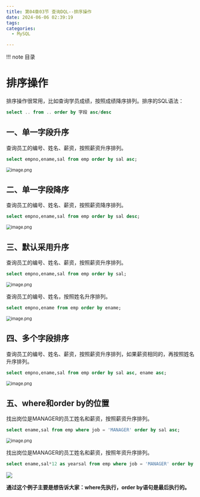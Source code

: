 ```yaml
---
title: 第04章03节 查询DQL--排序操作
date: 2024-06-06 02:39:19
tags:
categories:
  - MySQL

---
```


!!!   note 目录
    <!-- toc -->

# 排序操作


排序操作很常用，比如查询学员成绩，按照成绩降序排列。排序的SQL语法：
```sql
select .. from .. order by 字段 asc/desc
```
## 一、单一字段升序
查询员工的编号、姓名、薪资，按照薪资升序排列。
```sql
select empno,ename,sal from emp order by sal asc;
```
<img src="https://camelliaxiaohua-1313958787.cos.ap-shanghai.myqcloud.com/asserts_JavaSE/202406060240312.png" alt="image.png" style="zoom:80%;" />


## 二、单一字段降序
查询员工的编号、姓名、薪资，按照薪资降序排列。
```sql
select empno,ename,sal from emp order by sal desc;
```
<img src="https://camelliaxiaohua-1313958787.cos.ap-shanghai.myqcloud.com/asserts_JavaSE/202406060240593.png" alt="image.png" style="zoom:80%;" />


## 三、默认采用升序
查询员工的编号、姓名、薪资，按照薪资升序排列。
```sql
select empno,ename,sal from emp order by sal;
```
<img src="https://camelliaxiaohua-1313958787.cos.ap-shanghai.myqcloud.com/asserts_JavaSE/202406060240960.png" alt="image.png" style="zoom:80%;" />

查询员工的编号、姓名，按照姓名升序排列。

```sql
select empno,ename from emp order by ename;
```
<img src="https://camelliaxiaohua-1313958787.cos.ap-shanghai.myqcloud.com/asserts_JavaSE/202406060241490.png" alt="image.png" style="zoom:80%;" />


## 四、多个字段排序
查询员工的编号、姓名、薪资，按照薪资升序排列，如果薪资相同的，再按照姓名升序排列。
```sql
select empno,ename,sal from emp order by sal asc, ename asc;
```
<img src="https://camelliaxiaohua-1313958787.cos.ap-shanghai.myqcloud.com/asserts_JavaSE/202406060241669.png" alt="image.png" style="zoom:80%;" />

## 五、where和order by的位置
找出岗位是MANAGER的员工姓名和薪资，按照薪资升序排列。
```sql
select ename,sal from emp where job = 'MANAGER' order by sal asc;
```
<img src="https://camelliaxiaohua-1313958787.cos.ap-shanghai.myqcloud.com/asserts_JavaSE/202406060242242.png" alt="image.png" style="zoom:80%;" />

找出岗位是MANAGER的员工姓名和薪资，按照年资升序排列。
```sql
select ename,sal*12 as yearsal from emp where job = 'MANAGER' order by yearsal asc;
```

![](https://camelliaxiaohua-1313958787.cos.ap-shanghai.myqcloud.com/asserts_JavaSE/202406060237470.png)

**通过这个例子主要是想告诉大家：where先执行，order by语句是最后执行的。**